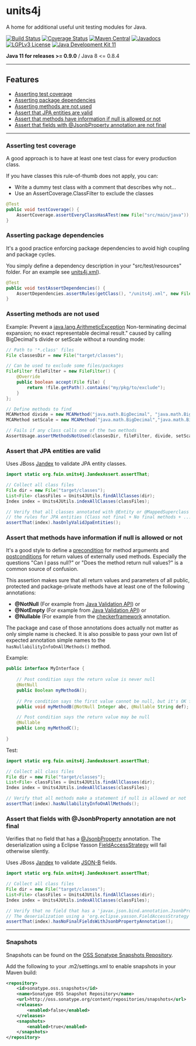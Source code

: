 units4j
=======

A home for additional useful unit testing modules for Java. 

[![Build Status](https://jenkins.fuin.org/job/units4j/badge/icon)](https://jenkins.fuin.org/job/units4j/)
[![Coverage Status](https://sonarcloud.io/api/project_badges/measure?project=org.fuin%3Aunits4j&metric=coverage)](https://sonarcloud.io/dashboard?id=org.fuin%3Aunits4j)
[![Maven Central](https://maven-badges.herokuapp.com/maven-central/org.fuin/units4j/badge.svg)](https://maven-badges.herokuapp.com/maven-central/org.fuin/units4j/)
[![Javadocs](https://www.javadoc.io/badge/org.fuin/units4j.svg)](https://www.javadoc.io/doc/org.fuin/units4j)
[![LGPLv3 License](http://img.shields.io/badge/license-LGPLv3-blue.svg)](https://www.gnu.org/licenses/lgpl.html)
[![Java Development Kit 11](https://img.shields.io/badge/JDK-11-green.svg)](https://openjdk.java.net/projects/jdk/11/)

**Java 11 for releases >= 0.9.0** / Java 8 <= 0.8.4

* * *

## Features

- [Asserting test coverage](#asserting-test-coverage)
- [Asserting package dependencies](#asserting-package-dependencies)
- [Asserting methods are not used](#asserting-methods-are-not-used)
- [Assert that JPA entities are valid](#assert-that-jpa-entities-are-valid)
- [Assert that methods have information if null is allowed or not](#assert-that-methods-have-information-if-null-is-allowed-or-not)
- [Assert that fields with @JsonbProperty annotation are not final](#assert-that-fields-with-jsonbproperty-annotation-are-not-final)

* * *

### Asserting test coverage

A good approach is to have at least one test class for every production class.

If you have classes this rule-of-thumb does not apply, you can:
- Write a dummy test class with a comment that describes why not...
- Use an AssertCoverage.ClassFilter to exclude the classes
```Java
@Test
public void testCoverage() {
    AssertCoverage.assertEveryClassHasATest(new File("src/main/java"));
}
```

### Asserting package dependencies
It's a good practice enforcing package dependencies to avoid high coupling and package cycles.
 
You simply define a dependency description in your "src/test/resources" folder. For an example see [units4j.xml](https://github.com/fuinorg/units4j/blob/master/src/test/resources/units4j.xml)).
```Java
@Test
public void testAssertDependencies() {
    AssertDependencies.assertRules(getClass(), "/units4j.xml", new File("target/classes"));
}
```

### Asserting methods are **not** used
Example: Prevent a [java.lang.ArithmeticException](http://docs.oracle.com/javase/8/docs/api/java/lang/ArithmeticException.html) Non-terminating decimal expansion; no exact representable decimal result." caused by calling BigDecimal's divide or setScale without a rounding mode:
```Java
// Path to '*.class' files
File classesDir = new File("target/classes");

// Can be used to exclude some files/packages
FileFilter fileFilter = new FileFilter() {
    @Override
    public boolean accept(File file) {
        return !file.getPath().contains("my/pkg/to/exclude");
    }
};

// Define methods to find
MCAMethod divide = new MCAMethod("java.math.BigDecimal", "java.math.BigDecimal divide(java.math.BigDecimal)");
MCAMethod setScale = new MCAMethod("java.math.BigDecimal","java.math.BigDecimal setScale(int)");

// Fails if any class calls one of the two methods
AssertUsage.assertMethodsNotUsed(classesDir, fileFilter, divide, setScale);
```

### Assert that JPA entities are valid
Uses JBoss [Jandex](https://github.com/wildfly/jandex) to validate JPA entity classes.

```Java
import static org.fuin.units4j.JandexAssert.assertThat;
```
```Java
// Collect all class files
File dir = new File("target/classes");
List<File> classFiles = Units4JUtils.findAllClasses(dir);
Index index = Units4JUtils.indexAllClasses(classFiles);

// Verify that all classes annotated with @Entity or @MappedSuperclass observe 
// the rules for JPA entities (Class not final + No final methods + ...).
assertThat(index).hasOnlyValidJpaEntities();
```

### Assert that methods have information if null is allowed or not

It's a good style to define a [precondition](https://en.wikipedia.org/wiki/Precondition) for method arguments 
and [postconditions](https://en.wikipedia.org/wiki/Postcondition) for return values of externally used methods.
Especially the questions "Can I pass null?" or "Does the method return null values?" is a common source of confusion.

This assertion makes sure that all return values and parameters of all public, protected and package-private methods have at least one of the following annotations:
* **@NotNull** (For example from [Java Validation API](https://javaee.github.io/javaee-spec/javadocs/javax/validation/constraints/NotNull.html)) or
* **@NotEmpty** (For example from [Java Validation API](https://javaee.github.io/javaee-spec/javadocs/javax/validation/constraints/NotEmpty.html)) or
* **@Nullable** (For example from the [checkerframework](https://checkerframework.org/api/org/checkerframework/checker/nullness/qual/Nullable.html) annotation. 

The package and case of those annotations does actually not matter as only simple name is checked. It is also possible to pass your own list of expected annotation simple names to the `hasNullabilityInfoOnAllMethods()` method.

Example:
```Java
public interface MyInterface {
    
    // Post condition says the return value is never null
    @NotNull
    public Boolean myMethodA();
    
    // Pre condition says the first value cannot be null, but it's OK for the second argument
    public void myMethodB(@NotNull Integer abc, @Nullable String def);

    // Post condition says the return value may be null
    @Nullable
    public Long myMethodC();
    
}   
```

Test:
```Java
import static org.fuin.units4j.JandexAssert.assertThat;
```
```Java
// Collect all class files
File dir = new File("target/classes");
List<File> classFiles = Units4JUtils.findAllClasses(dir);
Index index = Units4JUtils.indexAllClasses(classFiles);

// Verify that all methods make a statement if null is allowed or not 
assertThat(index).hasNullabilityInfoOnAllMethods();
```

### Assert that fields with @JsonbProperty annotation are not final
Verifies that no field that has a [@JsonbProperty](https://static.javadoc.io/javax.json.bind/javax.json.bind-api/1.0/javax/json/bind/annotation/JsonbProperty.html) annotation. 
The deserialization using a Eclipse Yasson [FieldAccessStrategy](https://github.com/eclipse-ee4j/yasson/blob/master/src/main/java/org/eclipse/yasson/FieldAccessStrategy.java) will fail otherwise silently.

Uses JBoss [Jandex](https://github.com/wildfly/jandex) to validate [JSON-B](http://json-b.net/) fields.

```Java
import static org.fuin.units4j.JandexAssert.assertThat;
```
```Java
// Collect all class files
File dir = new File("target/classes");
List<File> classFiles = Units4JUtils.findAllClasses(dir);
Index index = Units4JUtils.indexAllClasses(classFiles);

// Verify that no field that has a 'javax.json.bind.annotation.JsonbProperty' annotation. 
// The deserialization using a 'org.eclipse.yasson.FieldAccessStrategy' will fail otherwise.
assertThat(index).hasNoFinalFieldsWithJsonbPropertyAnnotation();
```

* * *


### Snapshots

Snapshots can be found on the [OSS Sonatype Snapshots Repository](http://oss.sonatype.org/content/repositories/snapshots/org/fuin "Snapshot Repository"). 

Add the following to your .m2/settings.xml to enable snapshots in your Maven build:

```xml
<repository>
    <id>sonatype.oss.snapshots</id>
    <name>Sonatype OSS Snapshot Repository</name>
    <url>http://oss.sonatype.org/content/repositories/snapshots</url>
    <releases>
        <enabled>false</enabled>
    </releases>
    <snapshots>
        <enabled>true</enabled>
    </snapshots>
</repository>
```
 
